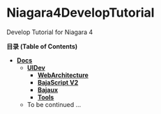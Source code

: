 # Niagara4DevelopTutorial
Develop Tutorial for Niagara 4

**目录 (Table of Contents)**

+ [**Docs**](Docs)
  + [**UIDev**](Docs/UIDev)
    + [**WebArchitecture**](Docs/UIDev/WebArchitecture.md)
    + [**BajaScript V2**](Docs/UIDev/BajaScriptV2.md)
    + [**Bajaux**](Docs/UIDev/Bajaux.md)
    + [**Tools**](Docs/UIDev/Tools.md)
  + To be continued ...


